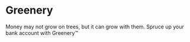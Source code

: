 # Greenery
Money may not grow on trees, but it can grow with them. Spruce up your bank account with Greenery™
